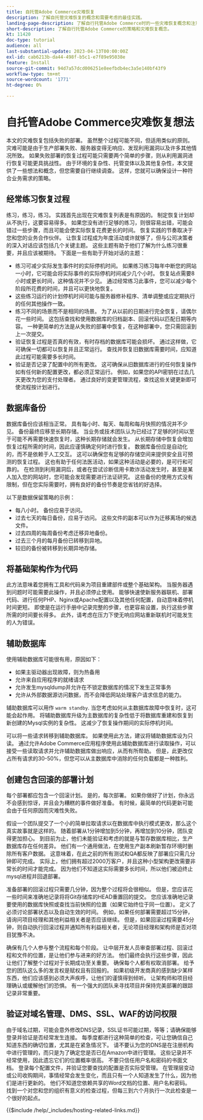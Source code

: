 ```yaml
---
title: 自托管Adobe Commerce灾难恢复
description: 了解自托管灾难恢复的概念和需要考虑的最佳实践。
landing-page-description: 了解自行托管Adobe Commerce时的一些灾难恢复概念和注意事项。
short-description: 了解自行托管Adobe Commerce的策略和灾难恢复概念。
kt: 11420
doc-type: tutorial
audience: all
last-substantial-update: 2023-04-13T00:00:00Z
exl-id: cab6213b-da44-498f-b5c1-e7f89e95038e
feature: Install
source-git-commit: 94d7a57dcd006251e8eefbdb4ec3a5e140bf43f9
workflow-type: tm+mt
source-wordcount: '1771'
ht-degree: 0%

---
```


# 自托管Adobe Commerce灾难恢复想法

本文的灾难恢复包括失败的部署。 虽然整个过程可能不同，但适用类似的原则。 灾难可能是由于生产部署失败、服务器变得无响应、发现利用漏洞以及许多其他情况所致。 如果失败部署的恢复过程可能只需要两个简单的步骤，则从利用漏洞进行恢复可能更具挑战性。 由于环境的复杂性、托管变体以及其他复杂性，本文提供了一些想法和概念，但您需要自行继续调查。 这样，您就可以确保设计一种符合业务需求的策略。

## 经常练习恢复过程

练习，练习，练习。 实践首先出现在灾难恢复列表是有原因的。 制定恢复计划却从不执行，这要容易得多。 如果您没有进行足够的练习，则很容易出错，可能会错过一些步骤，而且可能会使实际恢复花费更长的时间。 恢复实践的节奏取决于您和您的业务合作伙伴。 让恢复过程成为年度活动或许就够了，但与公司决策者的深入对话应该包括几个关键主题。 这些主题有助于他们了解为什么练习很重要，并且应该被期待。 下面是一些有助于开始对话的主题：

* 练习可减少实际发生事件时的实际停机时间。 如果练习练习每年中断您的网站一小时，它可能会将实际事件的实际停机时间减少几个小时。 恢复站点需要8小时或更长时间，这种情况并不少见。 通过经常练习此事件，您可以减少每个阶段所花费的时间，并且可以更快地恢复。
* 这些练习运行的计划停机时间可能与服务器修补程序、清单调整或应定期执行的任何其他操作一致。
* 练习不同的场景而不是相同的场景。 为了从以前的日期进行完全恢复，请偶尔花一些时间。 这包括查找和使用数据库的归档副本、回滚代码以匹配日期等内容。 一种更简单的方法是从失败的部署中恢复，在这种部署中，您只需回滚到上一次提交。
* 验证恢复过程是否真的有效，有时存档的数据库可能会损坏。 通过这样做，它可确保一切都可以恢复并且正常运行。 查找并恢复旧数据库需要时间，应知道此过程可能需要多长时间。
* 验证是否记录了配置中的所有更改。 这可确保从旧数据库进行的任何恢复操作如有任何新的配置更改，都必须正常运行。 例如，如果您的API密钥在过去几天更改为您的支付处理者。 通过良好的变更管理流程，查找这些关键更新即可使流程按计划进行。

## 数据库备份

数据库备份应该相当正常。 具有每小时、每天、每周和每月快照的情况并不少见。 备份最终应移至长期存储。 当业务或技术团队认为已经过了足够的时间以至于可能不再需要快速恢复时，这种长期存储就会发生。 从长期存储中恢复会增加恢复过程所需的时间，因此应谨慎确定何时进行恢复。 数据库备份应是自动化的，而不是依赖于人工交互。 这可以确保您有足够的存储空间来提供安全且可预测的恢复过程。 这也有助于任何法医活动，如果这种活动是必要的，是可行和可靠的。 在检测到利用漏洞后，或者在尝试诊断信用卡欺诈活动发生时，甚至是某人加入您的网站时，您可能会发现需要进行法证研究。 这些备份的使用方式没有限制，但在您实际需要时，拥有良好的备份节奏是您省钱的好选择。

以下是数据保留策略的示例：

* 每八小时。 备份应易于访问。
* 过去七天的每日备份，应易于访问。 这些文件的副本可以作为迁移离场的候选文件。
* 过去四周的每周备份考虑迁移异地备份。
* 过去三个月的每月备份已转移到异地。
* 较旧的备份被转移到长期异地存储。

## 将基础架构作为代码

此方法意味着您拥有工具和代码来为项目重建部件或整个基础架构。 当服务器遇到问题时可能需要此操作，并且必须停止使用。 能够快速使新服务器联机、部署代码、进行任何PHP、Nginx或Apache配置以及其他任何配置，自动意味着停机时间更短。 即使是在运行手册中记录完整的步骤，也更容易设置，执行这些步骤所需的时间要长得多。 此外，请考虑在压力下使无响应网站重新联机时可能发生的人为错误。

## 辅助数据库

使用辅助数据库可能很有用，原因如下：

* 如果主驱动器出现故障，则为热备用
* 允许来自应用程序的就绪请求
* 允许发生mysqldump并允许在不锁定数据库的情况下发生正常事务
* 允许从外部数据源访问数据，而不会降低网站处理客户请求信息的能力。

辅助数据库可以用作 `warm standby`. 当您考虑如何从主数据库故障中恢复时，这可能会起作用。 将辅助数据库升级为主数据库的复杂性低于将数据库重建和恢复到新创建的Mysql实例的复杂性。 这减少了恢复操作期间的实际停机时间。

可以将一些请求转移到辅助数据库。 如果使用此方法，建议将辅助数据库设为只读。 通过允许Adobe Commerce应用程序使用此辅助数据库进行读取操作，可以接受一些读取请求并允许辅助数据库做出响应，从而有所帮助。 但是，此更改仅占所有请求的30-50%，但您可以从主数据库中消除的任何负载都是一种胜利。

## 创建包含回滚的部署计划

每个部署都应包含一个回滚计划。 是的，每次部署。 如果你做好了计划，你永远不会感到惊讶，并且会为糟糕的事件做好准备。 有时候，最简单的代码更新可能会由于任何原因而灾难性失败。

假设一个团队提交了一个小的简单拉取请求以在数据库中执行模式更改，那么这个真实故事就是这样的。 随着部署从1分钟增加到5分钟，再增加到10分钟，团队变得更加担心。 到目前为止，他们未能验证和考虑的就是与暂存数据库相比，生产数据库存在任何差异。 他们有一个通用做法，在使用生产副本刷新暂存环境时删除所有客户数据。 这意味着，在此之前的所有测试和QA都反映了部署应只需几分钟即可完成。 实际上，他们拥有超过2000万客户，并且这种小型架构更改需要非常长的时间才能完成。 因为他们不知道这实际需要多长时间，所以他们被迫终止mysql进程并回退部署。

准备部署的回滚过程只需要几分钟，因为整个过程将会很相似。 但是，您应该花一些时间来准确地记录将将Git存储库的HEAD重置回的提交。 您应该准确地记录要使用的数据库快照或查找当前快照的位置（如果它始终位于同一位置）。 定义了必须讨论部署状态以及自动生效的时间。 例如，如果任何部署需要超过15分钟，请询问项目经理和其他利益相关者是否应该继续。 但是，如果回滚过程需要45分钟，则自动执行回滚过程并通知所有利益相关者，无论项目经理和架构师是否对项目犹豫不决。

确保有几个人参与整个流程和每个阶段。 让中层开发人员审查部署过程、回滚过程和文件的位置，是让他们参与进来的好方法。 他们最终会执行这些步骤，因此让他们了解整个过程对于长期成功至关重要。 确保每个人都有权取消部署。 给予您的团队这么多的发言权是赋权且有回报的。 如果初级开发商真的感到缺少某样东西，他们应该感到必须大声疾呼，让他们的谨慎得到倾听。 让架构师和项目经理确认或缓解他们的恐惧。 有一个强大的团队来寻找项目并保持完美部署的跟踪记录非常重要。

## 验证对域名管理、DMS、SSL、WAF的访问权限

由于域名过期，可能会意外修改DNS记录，SSL证书可能过期，等等；请确保能够登录并验证是否经常发生连接。 每季度都进行这种简单的检查，可让您确信自己知道东西的确切位置，尤其是在紧急情况下。 请不要认为您的DNS是在注册机构中进行管理的，而只是为了确定您是否已在Amazon中进行管理。 这些记录并不经常使用，因此遗忘它们的位置概率很高。 不要只信任用户名和密码的书面文档。 登录每个配置文件，并验证您要查找的配置是否实际受管理。 在管理层变动或公司收购期间，事情经常会发生变化，而且只有一个人知道发生了什么，因为他们是进行更新的。 他们不知道您依赖共享的Word文档的位置、用户名和密码。 找到一个对您和您的组织有意义的检查过程，但每三到六个月执行一次此检查是一个很好的起点。

{{$include /help/_includes/hosting-related-links.md}}
